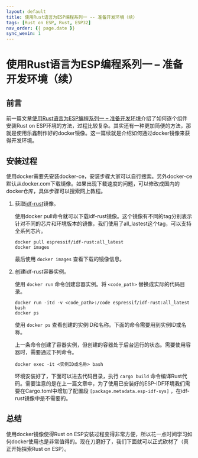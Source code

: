 ```yaml
---
layout: default
title: 使用Rust语言为ESP编程系列一 -- 准备开发环境（续）
tags: [Rust on ESP, Rust, ESP32]
nav_order: {{ page.date }}
sync_wexin: 1
---
```



# 使用Rust语言为ESP编程系列一 &#x2013; 准备开发环境（续）


## 前言

前一篇文章[使用Rust语言为ESP编程系列一 &#x2013; 准备开发环境](https://paul356.github.io/2024/11/11/rust-on-esp-series_1.html)介绍了如何逐个组件安装Rust on ESP环境的方法，过程比较复杂。其实还有一种更加简便的方法，那就是使用乐鑫制作好的docker镜像。这一篇续就是介绍如何通过docker镜像来获得开发环境。


## 安装过程

使用docker需要先安装docker-ce，安装步骤大家可以自行搜索。另外docker-ce默认从docker.com下载镜像。如果出现下载速度的问题，可以修改成国内的docker仓库，具体步骤可以搜索网上教程。

1.  获取[idf-rust](https://hub.docker.com/r/espressif/idf-rust/tags)镜像。
    
    使用docker pull命令就可以下载idf-rust镜像。这个镜像有不同的tag分别表示针对不同的芯片和环境版本的镜像，我们使用了all\_lastest这个tag，可以支持全系列芯片。
    
    ```shell
    docker pull espressif/idf-rust:all_latest
    docker images
    ```
    
    最后使用 `docker images` 查看下载的镜像信息。

2.  创建idf-rust容器实例。
    
    使用 `docker run` 命令创建容器实例。将 `<code_path>` 替换成实际的代码目录。
    
    ```shell
    docker run -itd -v <code_path>:/code espressif/idf-rust:all_latest bash
    docker ps
    ```
    
    使用 `docker ps` 查看创建的实例ID和名称。下面的命令需要用到实例ID或名称。
    
    上一条命令创建了容器实例，但创建的容器处于后台运行的状态。需要使用容器时，需要通过下列命令。
    
    ```shell
    docker exec -it <实例ID或名称> bash
    ```
    
    环境安装好了，下面可以进去代码目录，执行 `cargo build` 命令编译Rust代码。需要注意的是在上一篇文章中，为了使用已安装好的ESP-IDF环境我们需要在Cargo.toml中增加了配置段 `[package.metadata.esp-idf-sys]` ，在idf-rust镜像中是不需要的。


## 总结

使用docker镜像使得Rust on ESP安装过程变得非常方便，所以花一点时间学习如何docker使用也是非常值得的。现在刀磨好了，我们下面就可以正式砍材了（真正开始探索Rust on ESP）。
